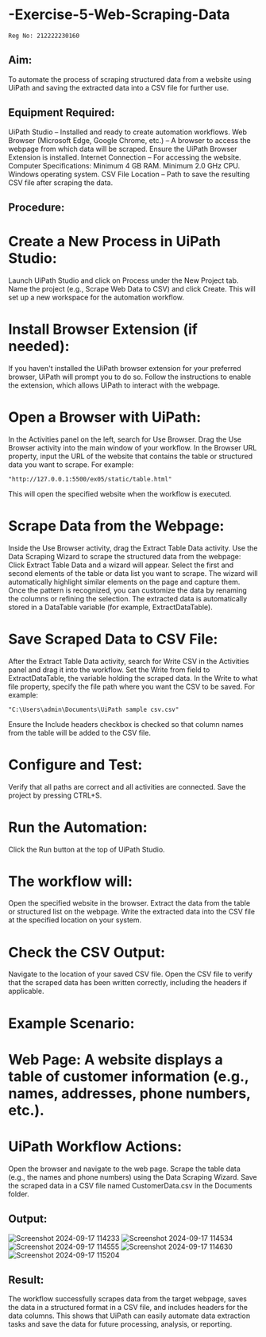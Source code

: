 # -Exercise-5-Web-Scraping-Data

```Name: THIRISHA S
Reg No: 212222230160
```
## Aim:
To automate the process of scraping structured data from a website using UiPath and saving the extracted data into a CSV file for further use.

## Equipment Required:
UiPath Studio – Installed and ready to create automation workflows.
Web Browser (Microsoft Edge, Google Chrome, etc.) – A browser to access the webpage from which data will be scraped. Ensure the UiPath Browser Extension is installed.
Internet Connection – For accessing the website.
Computer Specifications:
Minimum 4 GB RAM.
Minimum 2.0 GHz CPU.
Windows operating system.
CSV File Location – Path to save the resulting CSV file after scraping the data.

## Procedure:
# Create a New Process in UiPath Studio:
Launch UiPath Studio and click on Process under the New Project tab.
Name the project (e.g., Scrape Web Data to CSV) and click Create.
This will set up a new workspace for the automation workflow.

# Install Browser Extension (if needed):
If you haven't installed the UiPath browser extension for your preferred browser, UiPath will prompt you to do so.
Follow the instructions to enable the extension, which allows UiPath to interact with the webpage.

# Open a Browser with UiPath:
In the Activities panel on the left, search for Use Browser. Drag the Use Browser activity into the main window of your workflow.
In the Browser URL property, input the URL of the website that contains the table or structured data you want to scrape. For example:
```
"http://127.0.0.1:5500/ex05/static/table.html"
```
This will open the specified website when the workflow is executed.

# Scrape Data from the Webpage:
Inside the Use Browser activity, drag the Extract Table Data activity.
Use the Data Scraping Wizard to scrape the structured data from the webpage:
Click Extract Table Data and a wizard will appear.
Select the first and second elements of the table or data list you want to scrape.
The wizard will automatically highlight similar elements on the page and capture them.
Once the pattern is recognized, you can customize the data by renaming the columns or refining the selection.
The extracted data is automatically stored in a DataTable variable (for example, ExtractDataTable).

# Save Scraped Data to CSV File:
After the Extract Table Data activity, search for Write CSV in the Activities panel and drag it into the workflow.
Set the Write from field to ExtractDataTable, the variable holding the scraped data.
In the Write to what file property, specify the file path where you want the CSV to be saved. For example:
```
"C:\Users\admin\Documents\UiPath sample csv.csv"
```
Ensure the Include headers checkbox is checked so that column names from the table will be added to the CSV file.

# Configure and Test:
Verify that all paths are correct and all activities are connected.
Save the project by pressing CTRL+S.

# Run the Automation:
Click the Run button at the top of UiPath Studio.

# The workflow will:
Open the specified website in the browser.
Extract the data from the table or structured list on the webpage.
Write the extracted data into the CSV file at the specified location on your system.

# Check the CSV Output:
Navigate to the location of your saved CSV file.
Open the CSV file to verify that the scraped data has been written correctly, including the headers if applicable.

# Example Scenario:
# Web Page: A website displays a table of customer information (e.g., names, addresses, phone numbers, etc.).
# UiPath Workflow Actions:
Open the browser and navigate to the web page.
Scrape the table data (e.g., the names and phone numbers) using the Data Scraping Wizard.
Save the scraped data in a CSV file named CustomerData.csv in the Documents folder.
## Output:
![Screenshot 2024-09-17 114233](https://github.com/user-attachments/assets/a39362c5-2273-4dc0-a90e-8f5c28ac886a)
![Screenshot 2024-09-17 114534](https://github.com/user-attachments/assets/c87a3421-7d0e-4260-bd4d-c4d50b32ba07)
![Screenshot 2024-09-17 114555](https://github.com/user-attachments/assets/56446231-25bb-42e1-9195-cca139bef1fd)
![Screenshot 2024-09-17 114630](https://github.com/user-attachments/assets/28311643-9463-4948-b905-3b19a92e4f80)
![Screenshot 2024-09-17 115204](https://github.com/user-attachments/assets/5240fd0b-c480-44f9-a4c6-784e274255d2)

## Result:
The workflow successfully scrapes data from the target webpage, saves the data in a structured format in a CSV file, and includes headers for the data columns. This shows that UiPath can easily automate data extraction tasks and save the data for future processing, analysis, or reporting.
